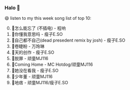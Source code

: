 

### Halo 👋

😄 listen to my this week song list of top 10:

0. 🌈怎么能忘了 (不插电) - 程响
1. 🌈你懂我意思吗 - 瘦子E.SO
2. 🌈自己都不自己(dead presedent remix by josh) - 瘦子E.SO
3. 🌈卷睫盼 - 万玲琳
4. 🌈天的创作 - 瘦子E.SO
5. 🌈脱罪 - 顽童MJ116
6. 🌈Coming Home - MC Hotdog/顽童MJ116
7. 🌈她没在看我 - 瘦子E.SO
8. 🌈少年董  - 顽童MJ116
9. 🌈地痞 - 顽童MJ116/瘦子E.SO

